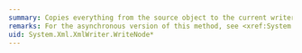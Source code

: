 ```yaml
---
summary: Copies everything from the source object to the current writer instance.
remarks: For the asynchronous version of this method, see <xref:System.Xml.XmlWriter.WriteNodeAsync%2A>.
uid: System.Xml.XmlWriter.WriteNode*
---
```

